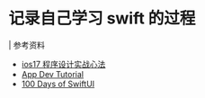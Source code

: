# 记录自己学习 swift 的过程

| 参考资料
- [ios17 程序设计实战心法](https://www.appcoda.com.tw/learnswift/)
- [App Dev Tutorial ](https://developer.apple.com/tutorials/app-dev-training/getting-started-with-scrumdinger)
- [100 Days of SwiftUI](https://www.hackingwithswift.com/100/swiftui)